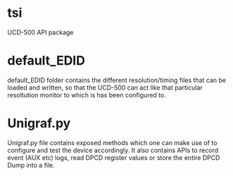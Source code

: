# tsi
UCD-500 API package


# default_EDID 
default_EDID folder contains the different resolution/timing files that can be loaded and written, so that the UCD-500 can act like that particular resoltution monitor to which is has been configured to.

# Unigraf.py
Unigraf.py file contains exposed methods which one can make use of to configure and test the device accordingly. 
It also contains APIs to record event (AUX etc) logs, read DPCD register values or store the entire DPCD Dump into a file.
